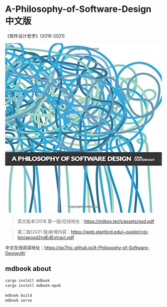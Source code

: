 # A-Philosophy-of-Software-Design 中文版

《软件设计哲学》(2018-2021)

![cover](./docs/images/cover.png)

> 英文版本(2018 第一版)在线地址：https://milkov.tech/assets/psd.pdf

> 第二版(2021 版)新增内容：https://web.stanford.edu/~ouster/cgi-bin/aposd2ndEdExtract.pdf

中文在线阅读地址：https://go7hic.github.io/A-Philosophy-of-Software-Design/#/

## mdbook about

```shell
cargo install mdbook
cargo install mdbook-epub

mdbook build
mdbook serve
```
